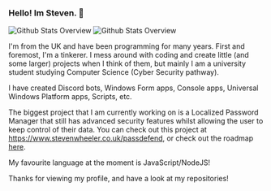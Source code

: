### Hello! Im Steven. 👋
![Github Stats Overview](https://github.com/robotprobot/github-stats-new/blob/master/generated/overview.svg?raw=true)
![Github Stats Overview](https://github.com/robotprobot/github-stats-new/blob/master/generated/languages.svg?raw=true)

I'm from the UK and have been programming for many years.
First and foremost, I'm a tinkerer. I mess around with coding and create little (and some larger) projects when I think of them, but mainly I am a university student studying Computer Science (Cyber Security pathway).

I have created Discord bots, Windows Form apps, Console apps, Universal Windows Platform apps, Scripts, etc.

The biggest project that I am currently working on is a Localized Password Manager that still has advanced security features whilst allowing the user to keep control of their data. You can check out this project at https://www.stevenwheeler.co.uk/passdefend, or check out the roadmap [here](https://view.monday.com/1409325826-39e46f5daf0234e1b1ff2e005269dfe6?r=use1).

My favourite language at the moment is JavaScript/NodeJS!

Thanks for viewing my profile, and have a look at my repositories!
